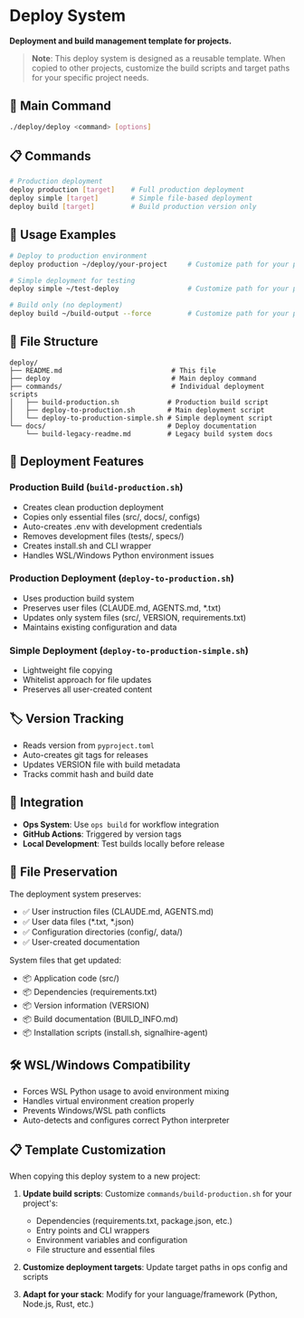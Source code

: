 # Deploy System

**Deployment and build management template for projects.**

> **Note**: This deploy system is designed as a reusable template. When copied to other projects, customize the build scripts and target paths for your specific project needs.

## 🎯 **Main Command**

```bash
./deploy/deploy <command> [options]
```

## 📋 **Commands**

```bash
# Production deployment
deploy production [target]    # Full production deployment
deploy simple [target]        # Simple file-based deployment  
deploy build [target]         # Build production version only
```

## 🚀 **Usage Examples**

```bash
# Deploy to production environment
deploy production ~/deploy/your-project     # Customize path for your project

# Simple deployment for testing  
deploy simple ~/test-deploy                 # Customize path for your project

# Build only (no deployment)
deploy build ~/build-output --force         # Customize path for your project
```

## 📁 **File Structure**

```
deploy/
├── README.md                           # This file
├── deploy                              # Main deploy command
├── commands/                           # Individual deployment scripts
│   ├── build-production.sh            # Production build script
│   ├── deploy-to-production.sh        # Main deployment script
│   └── deploy-to-production-simple.sh # Simple deployment script
└── docs/                              # Deploy documentation
    └── build-legacy-readme.md         # Legacy build system docs
```

## 🔧 **Deployment Features**

### Production Build (`build-production.sh`)
- Creates clean production deployment
- Copies only essential files (src/, docs/, configs)
- Auto-creates .env with development credentials
- Removes development files (tests/, specs/)
- Creates install.sh and CLI wrapper
- Handles WSL/Windows Python environment issues

### Production Deployment (`deploy-to-production.sh`)
- Uses production build system
- Preserves user files (CLAUDE.md, AGENTS.md, *.txt)
- Updates only system files (src/, VERSION, requirements.txt)
- Maintains existing configuration and data

### Simple Deployment (`deploy-to-production-simple.sh`)
- Lightweight file copying
- Whitelist approach for file updates
- Preserves all user-created content

## 🏷️ **Version Tracking**

- Reads version from `pyproject.toml`
- Auto-creates git tags for releases
- Updates VERSION file with build metadata
- Tracks commit hash and build date

## 🔗 **Integration**

- **Ops System**: Use `ops build` for workflow integration
- **GitHub Actions**: Triggered by version tags
- **Local Development**: Test builds locally before release

## 🚨 **File Preservation**

The deployment system preserves:
- ✅ User instruction files (CLAUDE.md, AGENTS.md)
- ✅ User data files (*.txt, *.json)
- ✅ Configuration directories (config/, data/)
- ✅ User-created documentation

System files that get updated:
- 📦 Application code (src/)
- 📦 Dependencies (requirements.txt)
- 📦 Version information (VERSION)
- 📦 Build documentation (BUILD_INFO.md)
- 📦 Installation scripts (install.sh, signalhire-agent)

## 🛠️ **WSL/Windows Compatibility**

- Forces WSL Python usage to avoid environment mixing
- Handles virtual environment creation properly
- Prevents Windows/WSL path conflicts
- Auto-detects and configures correct Python interpreter

## 📋 **Template Customization**

When copying this deploy system to a new project:

1. **Update build scripts**: Customize `commands/build-production.sh` for your project's:
   - Dependencies (requirements.txt, package.json, etc.)
   - Entry points and CLI wrappers
   - Environment variables and configuration
   - File structure and essential files

2. **Customize deployment targets**: Update target paths in ops config and scripts

3. **Adapt for your stack**: Modify for your language/framework (Python, Node.js, Rust, etc.)